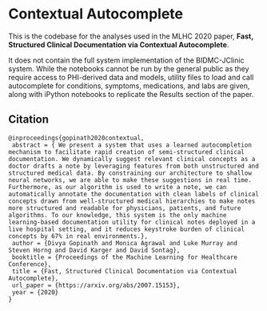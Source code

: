 # Contextual Autocomplete 

This is the codebase for the analyses used in the MLHC 2020 paper, **Fast, Structured Clinical Documentation via Contextual Autocomplete**.

It does not contain the full system implementation of the BIDMC-JClinic system. While the notebooks cannot be run by the general public as they require access to PHI-derived data and models, utility files to load and call autocomplete for conditions, symptoms, medications, and labs are given, along with iPython notebooks to replicate the Results section of the paper.

## Citation

```
@inproceedings{gopinath2020contextual,
 abstract = { We present a system that uses a learned autocompletion mechanism to facilitate rapid creation of semi-structured clinical documentation. We dynamically suggest relevant clinical concepts as a doctor drafts a note by leveraging features from both unstructured and structured medical data. By constraining our architecture to shallow neural networks, we are able to make these suggestions in real time. Furthermore, as our algorithm is used to write a note, we can automatically annotate the documentation with clean labels of clinical concepts drawn from well-structured medical hierarchies to make notes more structured and readable for physicians, patients, and future algorithms. To our knowledge, this system is the only machine learning-based documentation utility for clinical notes deployed in a live hospital setting, and it reduces keystroke burden of clinical concepts by 67% in real environments.},
 author = {Divya Gopinath and Monica Agrawal and Luke Murray and Steven Horng and David Karger and David Sontag},
 booktitle = {Proceedings of the Machine Learning for Healthcare Conference},
 title = {Fast, Structured Clinical Documentation via Contextual Autocomplete},
 url_paper = {https://arxiv.org/abs/2007.15153},
 year = {2020}
}
```
